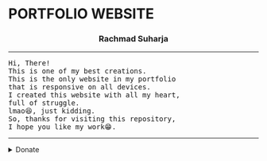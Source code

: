 # PORTFOLIO WEBSITE
<h3 align=center>Rachmad Suharja</h3>
<hr/>
<pre>
Hi, There!
This is one of my best creations. 
This is the only website in my portfolio 
that is responsive on all devices.
I created this website with all my heart, 
full of struggle. 
lmao😆, just kidding.
So, thanks for visiting this repository, 
I hope you like my work😁.
</pre>
<hr/>
<details>
<summary>Donate</summary>
<a href="trakteer.id/harjakrepp">Trakteer</a>
</details>
